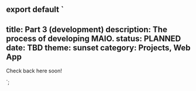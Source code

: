 export default `
---
title: Part 3 (development)
description: The process of developing MAIO.
status: PLANNED
date: TBD
theme: sunset
category: Projects, Web App
---

Check back here soon!

`;
